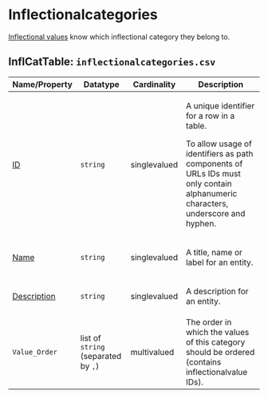 # Inflectionalcategories
[Inflectional values](../inflectionalvalues) know which inflectional category they belong to.

## InflCatTable: `inflectionalcategories.csv`

Name/Property | Datatype | Cardinality | Description
 --- | --- | --- | --- 
[ID](http://cldf.clld.org/v1.0/terms.rdf#id) | `string` | singlevalued | <div> <p>A unique identifier for a row in a table.</p> <p> To allow usage of identifiers as path components of URLs IDs must only contain alphanumeric characters, underscore and hyphen. </p> </div> 
[Name](http://cldf.clld.org/v1.0/terms.rdf#name) | `string` | singlevalued | <div> <p>A title, name or label for an entity.</p> </div> 
[Description](http://cldf.clld.org/v1.0/terms.rdf#description) | `string` | singlevalued | <div> <p>A description for an entity.</p> </div> 
`Value_Order` | list of `string` (separated by `,`) | multivalued | The order in which the values of this category should be ordered (contains inflectionalvalue IDs).